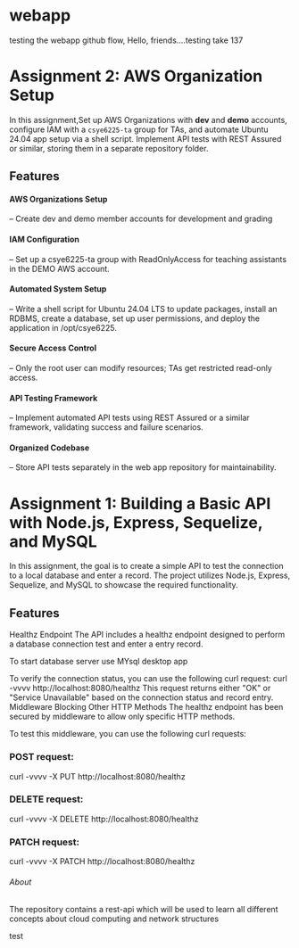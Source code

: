# webapp

testing the webapp github flow,
Hello, friends....testing take 137
# Assignment 2: AWS Organization Setup

In this assignment,Set up AWS Organizations with **dev** and **demo** accounts, configure IAM with a `csye6225-ta` group for TAs, and automate Ubuntu 24.04 app setup via a shell script. Implement API tests with REST Assured or similar, storing them in a separate repository folder.

## Features

#### AWS Organizations Setup 
– Create dev and demo member accounts for development and grading

#### IAM Configuration
– Set up a csye6225-ta group with ReadOnlyAccess for teaching assistants in the DEMO AWS account.

#### Automated System Setup
– Write a shell script for Ubuntu 24.04 LTS to update packages, install an RDBMS, create a database, set up user permissions, and deploy the application in /opt/csye6225.

#### Secure Access Control
– Only the root user can modify resources; TAs get restricted read-only access.

#### API Testing Framework
– Implement automated API tests using REST Assured or a similar framework, validating success and failure scenarios.

#### Organized Codebase
– Store API tests separately in the web app repository for maintainability.

# Assignment 1: Building a Basic API with Node.js, Express, Sequelize, and MySQL
In this assignment, the goal is to create a simple API to test the connection to a local database and enter a record. The project utilizes Node.js, Express, Sequelize, and MySQL to showcase the required functionality.

## Features
Healthz Endpoint
The API includes a healthz endpoint designed to perform a database connection test and enter a entry record.

To start database server use MYsql desktop app 

To verify the connection status, you can use the following curl request:
curl -vvvv http://localhost:8080/healthz
This request returns either "OK" or "Service Unavailable" based on the connection status and record entry.
Middleware Blocking Other HTTP Methods
The healthz endpoint has been secured by middleware to allow only specific HTTP methods.

To test this middleware, you can use the following curl requests:

### POST request:
curl -vvvv -X PUT http://localhost:8080/healthz

### DELETE request:
curl -vvvv -X DELETE http://localhost:8080/healthz

### PATCH request:
curl -vvvv -X PATCH http://localhost:8080/healthz

###### About
The repository contains a rest-api which will be used to learn all different concepts about cloud computing and network structures

test
